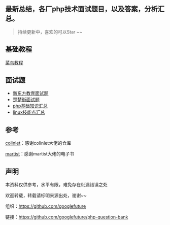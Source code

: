 
## 最新总结，各厂php技术面试题目，以及答案，分析汇总。

> 持续更新中，喜欢的可以Star ~~

## 基础教程
[菜鸟教程](https://www.runoob.com/php/php-tutorial.html)  

## 面试题
- [新东方教育面试题](./php/新东方教育.md)
- [楚楚街面试题](./php/楚楚街.md)
- [php基础知识汇总](./php/基础知识汇总.md)
- [linux技能点汇总](./linux/nginx技能点汇总.md)

## 参考

[colinlet](https://github.com/colinlet/PHP-Interview-QA)：感谢colinlet大佬的仓库

[martist](https://www.kancloud.cn/martist/ma_zhao_liu/370443)：感谢martist大佬的电子书

## 声明

本资料仅供参考，水平有限，难免存在纰漏错误之处

欢迎转载，转载请标明来源出处，谢谢~~

组织：https://github.com/googlefuture

链接：https://github.com/googlefuture/php-question-bank
